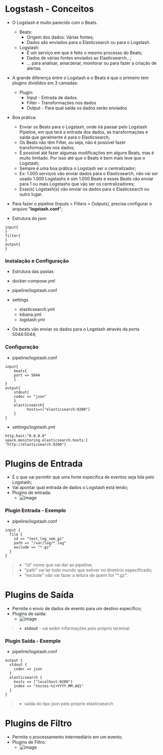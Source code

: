 # Logstash - Conceitos

- O Logstash é muito parecido com o Beats.
  - Beats:
    - Origem dos dados: Várias fontes;
    - Dados são enviados para o Elasticsearch ou para o Logstash.
  - Logstash:
    - É um serviço em que é feito o mesmo processo do Beats;
    - Dados de várias fontes enviados ao Elasticsearch...;
    - ... para analisar, amarzenar, monitorar ou para fazer a criação de alertas.
- A grande diferença entre o Logstash e o Beats é que o primeiro tem plugins divididos em 3 camadas:
  - Plugin:
    - Input - Entrada de dados
    - Filter - Transformações nos dados
    - Output - Para qual saída os dados serão enviados

- Boa prática:
  - Enviar os Beats para o Logstash, onde irá passar pelo Logstash Pipeline, em que terá a entrada dos dados, as transformações e saída que geralmente é para o Elasticsearch;
  - Os Beats não têm Filter, ou seja, não é possível fazer transformações nos dados;
  - É possível até fazer algumas modificações em alguns Beats, mas é muito limitado. Por isso até que o Beats é bem mais leve que o Logstash;
  - Sempre é uma boa prática o Logstash ser o centralizador;
  - Ex: 1.000 serviços vão enviar dados para o Elasticsearch, não vai ser usado 1.000 Logstashs e sim 1.000 Beats e esses Beats vão enviar para 1 ou mais Logstashs que vão ser os centralizadores;
  - Esse(s) Logstash(s) vão enviar os dados para o Elasticsearch ou outro lugar.

- Para fazer o pipeline (Inputs > Filters > Outputs), precisa configurar o arquivo "**logstash.conf**";
 
- Estrutura do json
```
input{
}
filter{
}
output{
}
```

### Instalação e Configuração

- Estrutura das pastas
- docker-compose.yml
- pipeline/logstash.conf
- settings
  - elasticsearch.yml
  - kibana.yml
  - logstash.yml
 
- Os beats vão enviar os dados para o Logstash através da porta 5044:5044;

### Configuração

- pipeline/logstash.conf
```
input{
    beats{
    port => 5044
    }
}
output{
    stdout{
    codec => "json"
    }
    elasticsearch{
          hosts=>["elasticsearch:9200"]
    }
}
```

- settings/logstash.yml

```
http.host:"0.0.0.0"
xpack.monitoring.elasticsearch.hosts:[
"http://elasticsearch:9200"]
```
# Plugins de Entrada

- É o que vai permitir que uma fonte específica de eventos seja lida pelo Logstash;
- Vai apontar qual entrada de dados o Logstash está lendo;
- Plugins de entrada:
  - ![image](https://github.com/Marinaafc/anotacoes-estudo/assets/107056644/eca40ed3-8c8b-4618-baf2-b22ebd4e5faf)

### Plugin Entrada - Exemplo
- pipeline/logstash.conf

```
input {
  file {
    id => "test_log_sem_gz"
    path => "/var/log/*.log"
    exclude => "*.gz"
  }
}
```
> - "id" nome que vai dar ao pipeline;
> - "path" vai ler todo mundo que estiver no diretório especificado;
> - "exclude" não vai fazer a leitura de quem for "*.gz".

# Plugins de Saída

- Permite o envio de dados de evento para um destino específico;
- Plugins de saída:
  - ![image](https://github.com/Marinaafc/anotacoes-estudo/assets/107056644/fc8526bf-df99-4bb1-a179-d418d7d75d6d)
> - **stdout** - vai exibir informações pelo próprio terminal

### Plugin Saída - Exemplo
- pipeline/logstash.conf
```
output {
  stdout {
    codec => json
  }
  elasticsearch {
    hosts => ["localhost:9200"]
    index => "testes-%{+YYYY.MM.dd}"
  }
}
```
> - saída do tipo json pelo próprio elasticsearch

# Plugins de Filtro

- Permite o processamento intermediário em um evento;
- Plugins de Filtro:
  - ![image](https://github.com/Marinaafc/anotacoes-estudo/assets/107056644/f8b91ca2-da01-419e-a585-876a8866fdbb)
